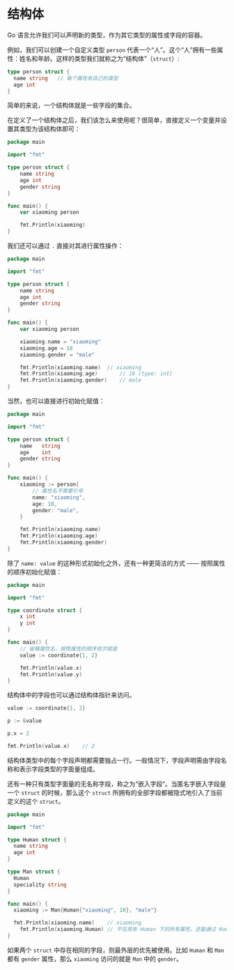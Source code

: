 # 结构体

Go 语言允许我们可以声明新的类型，作为其它类型的属性或字段的容器。

例如，我们可以创建一个自定义类型 `person` 代表一个“人”。这个“人”拥有一些属性：姓名和年龄。这样的类型我们就称之为“结构体”（`struct`）:

```go
type person struct {
  name string	// 每个属性有自己的类型
  age int
}
```

简单的来说，一个结构体就是一些字段的集合。

在定义了一个结构体之后，我们该怎么来使用呢？很简单，直接定义一个变量并设置其类型为该结构体即可：

```go
package main

import "fmt"

type person struct {
	name string
	age int
	gender string
}

func main() {
	var xiaoming person

	fmt.Println(xiaoming)
}
```

我们还可以通过 `.` 直接对其进行属性操作：

```go
package main

import "fmt"

type person struct {
	name string
	age int
	gender string
}

func main() {
	var xiaoming person

	xiaoming.name = "xiaoming"
	xiaoming.age = 18
	xiaoming.gender = "male"

	fmt.Println(xiaoming.name)	// xiaoming
	fmt.Println(xiaoming.age)		// 18 (type: int)
	fmt.Println(xiaoming.gender)	// male
}
```

当然，也可以直接进行初始化赋值：

```go
package main

import "fmt"

type person struct {
	name   string
	age    int
	gender string
}

func main() {
	xiaoming := person{
		// 属性名不需要引号
		name: "xiaoming",
		age: 18,
		gender: "male",
	}

	fmt.Println(xiaoming.name)
	fmt.Println(xiaoming.age)
	fmt.Println(xiaoming.gender)
}
```

除了 `name: value` 的这种形式初始化之外，还有一种更简洁的方式 —— 按照属性的顺序初始化赋值：

```go
package main

import "fmt"

type coordinate struct {
	x int
	y int
}

func main() {
	// 省略属性名，按照属性的顺序依次赋值
	value := coordinate{1, 2}

	fmt.Println(value.x)
	fmt.Println(value.y)
}
```

结构体中的字段也可以通过结构体指针来访问。

```go
value := coordinate{1, 2}

p := &value

p.x = 2

fmt.Println(value.x)	// 2
```

结构体类型中的每个字段声明都需要独占一行。一般情况下，字段声明需由字段名称和表示字段类型的字面量组成。

还有一种只有类型字面量的无名称字段，称之为“嵌入字段”。当匿名字嵌入字段是一个 `struct` 的时候，那么这个 `struct` 所拥有的全部字段都被隐式地引入了当前定义的这个 `struct`。

```go
package main

import "fmt"

type Human struct {
  name string
  age int
}

type Man struct {
  Human
  speciality string
}

func main() {
  xiaoming := Man{Human{"xiaoming", 18}, "male"}

  fmt.Println(xiaoming.name)	// xiaoming
	fmt.Println(xiaoming.Human) // 不仅具有 Human 下的所有属性，还能通过 Human 字段访问对应的 struct
}
```

如果两个 `struct` 中存在相同的字段，则最外层的优先被使用。比如 `Human` 和 `Man` 都有 `gender` 属性，那么 `xiaoming` 访问的就是 `Man` 中的 `gender`。

